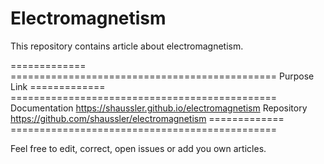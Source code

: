 # Electromagnetism

This repository contains article about electromagnetism.

============= ==============================================
Purpose       Link
============= ==============================================
Documentation https://shaussler.github.io/electromagnetism
Repository    https://github.com/shaussler/electromagnetism
============= ==============================================

Feel free to edit, correct, open issues or add you own articles.

